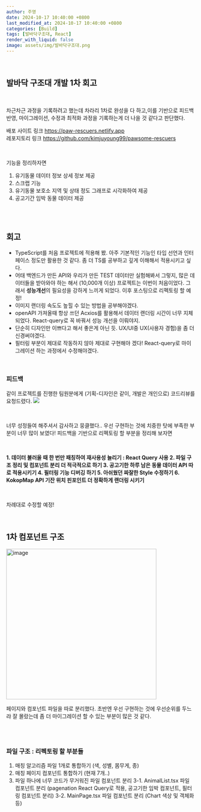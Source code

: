 ```yaml
---
author: 주영
date: 2024-10-17 10:40:00 +0800
last_modified_at: 2024-10-17 10:40:00 +0800
categories: [Build]
tags: [발바닥구조대, React]
render_with_liquid: false
image: assets/img/발바닥구조대.png
---
```


<br>

## 발바닥 구조대 개발 1차 회고

<br>


차근차근 과정을 기록하려고 했는데 
차라리 1차로 완성을 다 하고,이를 기반으로 피드백 반영, 마이그레이션, 수정과 최적화 과정을 기록하는게 더 나을 것 같다고 판단했다.

배포 사이트 링크 https://paw-rescuers.netlify.app <br>
레포지토리 링크 https://github.com/kimjuyoung99/pawsome-rescuers

<br>


기능을 정리하자면 
1. 유기동물 데이터 정보 상세 정보 제공
2. 스크랩 기능
3. 유기동물 보호소 지역 및 상태 정도 그래프로 시각화하여 제공
4. 공고기간 임박 동물 데이터 제공

<br>
<br>



## 회고
* TypeScript를 처음 프로젝트에 적용해 봤. 아주 기본적인 기능인 타입 선언과 인터페이스 정도만 활용한 것 같다. 좀 더 TS를 공부하고 깊게 이해해서 적용시키고 싶다.
* 어태 백엔드가 만든 API와 우리가 만든 TEST 데이터만 실험해봐서 그렇지, 많은 데이터들을 받아와야 하는 해서 (10,000개 이상) 프로젝트는 이번이 처음이었다. 그래서 **성능개선**의 필요성을 강하게 느끼게 되었다. 이후 포스팅으로 리펙토링 할 예정!
* 이미지 랜더링 속도도 높힐 수 있는 방법을 공부해야겠다.
* openAPI 가져올때 항상 쓰던 Acxios를 활용해서 데이터 랜더링 시간이 너무 지체 되었다. React-query로 꼭 바꿔서 성능 개선을 이뤄야지.
* 단순히 디자인만 이쁘다고 해서 좋은게 아닌 듯. UX/UI중 UX(사용자 경험)을 좀 더 신경써야겠다.
* 필터링 부분이 제대로 작동하지 않아 제대로 구현해야 겠다! React-query로 마이그레이션 하는 과정에서 수정해야겠다.


<br>

### 피드백
같이 프로젝트를 진행한 팀원분에게 (기획-디자인은 같이, 개발은 개인으로) 코드리뷰를 요청드렸다. 
![](https://velog.velcdn.com/images/jjassb404/post/8d8b3160-fe3f-4946-bd6a-7d1c096e536f/image.png)


<br>


너무 성정들여 해주셔서 감사하고 뭉클했다.. 우선 구현하는 것에 치중한 탓에 부족한 부분이 너무 많이 보였다!
피드백을 기반으로 리펙토링 할 부분을 정리해 보자면

<br>


**1. 데이터 불러올 때 한 번만 패칭하여 재사용성 늘리기 : React Query 사용
2. 파일 구조 정리 및 컴포넌트 분리 더 적극적으로 하기
3. 공고기한 하루 남은 동물 데이터 API 따로 적용시키기
4. 필터링 기능 디버깅 하기
5. 아쉬웠던 짜잘한 Style 수정하기
6. KokopMap API 기잔 위치 핀포인트 더 정확하게 랜더링 시키기**

<br>


차례대로 수정할 예정! 
<br>

<br>


## 1차 컴포넌트 구조
<img src="https://velog.velcdn.com/images/jjassb404/post/3d6e6bb2-9462-423c-95af-ad1043ab2795/image.png" alt="image" width="400">

<br>


페이지와 컴포넌트 파일을 따로 분리했다. 
초반엔 우선 구현하는 것에 우선순위를 두느랴 잘 몰랐는데 좀 더 마이그레이션 할 수 있는 부분이 많은 것 같다.


<br>


<br>



### 파일 구조 : 리펙토링 할 부분들
1. 매칭 알고리즘 파일 1개로 통합하기 (색, 성별, 몸무게, 종)
2. 매칭 페이지 컴포넌트 통합하기 (현재 7개..)
3. 파일 하나에 너무 코드가 무거워진 파일 컴포넌트 분리
3-1. AnimalList.tsx 파일 컴포넌트 분리 (pagenation React Query로 적용, 공고기한 임박 컴포넌트, 필터링 컴포넌트 분리)
3-2. MainPage.tsx 파일 컴포넌트 분리 (Chart 색상 및 객체화 등)
